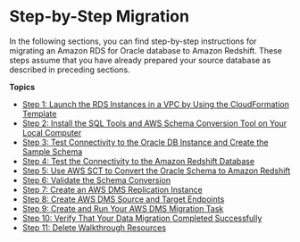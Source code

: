 # Step\-by\-Step Migration<a name="CHAP_RDSOracle2Redshift.Steps"></a>

In the following sections, you can find step\-by\-step instructions for migrating an Amazon RDS for Oracle database to Amazon Redshift\. These steps assume that you have already prepared your source database as described in preceding sections\. 

**Topics**
+ [Step 1: Launch the RDS Instances in a VPC by Using the CloudFormation Template](CHAP_RDSOracle2Redshift.Steps.LaunchRDSwCloudFormation.md)
+ [Step 2: Install the SQL Tools and AWS Schema Conversion Tool on Your Local Computer](CHAP_RDSOracle2Redshift.Steps.InstallSCT.md)
+ [Step 3: Test Connectivity to the Oracle DB Instance and Create the Sample Schema](CHAP_RDSOracle2Redshift.Steps.ConnectOracle.md)
+ [Step 4: Test the Connectivity to the Amazon Redshift Database](CHAP_RDSOracle2Redshift.Steps.ConnectRedshift.md)
+ [Step 5: Use AWS SCT to Convert the Oracle Schema to Amazon Redshift](CHAP_RDSOracle2Redshift.Steps.ConvertSchema.md)
+ [Step 6: Validate the Schema Conversion](CHAP_RDSOracle2Redshift.Steps.ValidateSchemaConversion.md)
+ [Step 7: Create an AWS DMS Replication Instance](CHAP_RDSOracle2Redshift.Steps.CreateReplicationInstance.md)
+ [Step 8: Create AWS DMS Source and Target Endpoints](CHAP_RDSOracle2Redshift.Steps.CreateSourceTargetEndpoints.md)
+ [Step 9: Create and Run Your AWS DMS Migration Task](CHAP_RDSOracle2Redshift.Steps.CreateMigrationTask.md)
+ [Step 10: Verify That Your Data Migration Completed Successfully](CHAP_RDSOracle2Redshift.Steps.VerifyDataMigration.md)
+ [Step 11: Delete Walkthrough Resources](CHAP_RDSOracle2Redshift.Steps.DeleteResources.md)